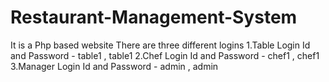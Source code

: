 # Restaurant-Management-System
It is a Php based website
There are three different logins 
1.Table 
  Login Id and Password - table1 , table1
2.Chef 
  Login Id and Password - chef1 , chef1
3.Manager
  Login Id and Password - admin , admin
